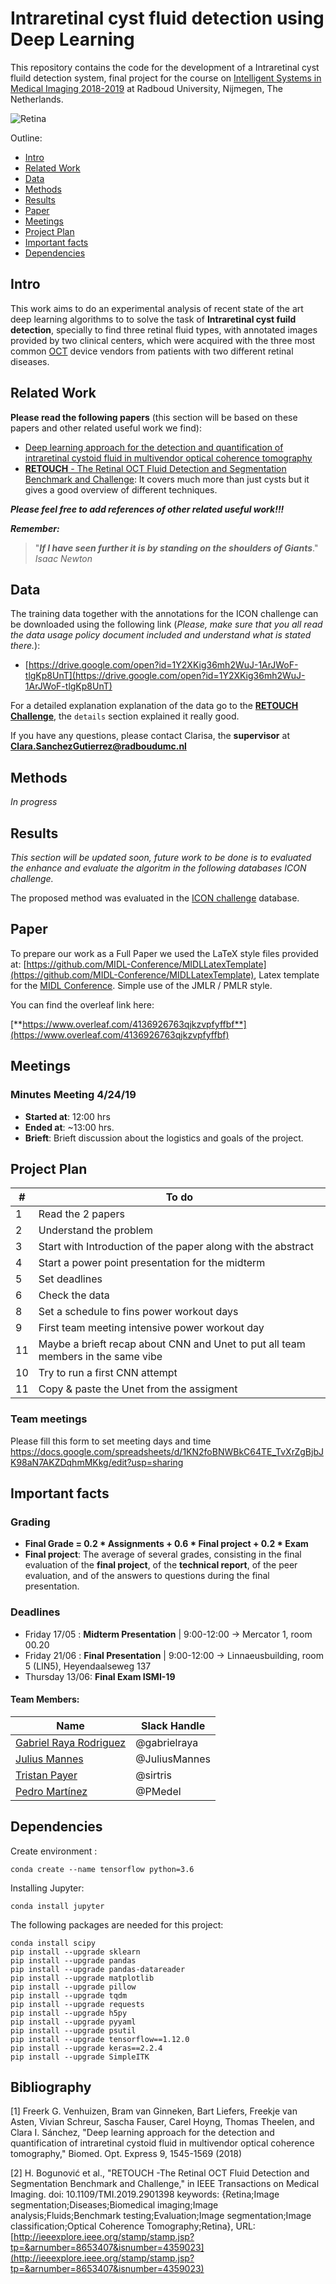 # Intraretinal cyst fluid detection using Deep Learning


This repository contains the code for the development of a Intraretinal cyst fluild detection system, final project for the course on [Intelligent Systems in Medical Imaging 2018-2019](https://ismi19.grand-challenge.org/) at Radboud University, Nijmegen, The Netherlands.

![Retina](https://github.com/gabrielraya/intraretinal-cyst-fluid-detection/blob/master/images/project.png)



Outline: 

- [Intro](#Intro)
- [Related Work](#related-work)
- [Data](#data)
- [Methods](#methods)
- [Results](#results)
- [Paper](#paper)
- [Meetings](#meetings)
- [Project Plan](#project-plan)
- [Important facts](#important-facts)
- [Dependencies](#dependencies)




##  Intro
This work aims to do an experimental analysis of recent state of the art deep learning algorithms to  to solve the task of **Intraretinal cyst fuild detection**, specially to find three retinal fluid types, with annotated images provided by two clinical centers, which were acquired with the three most common [OCT](https://en.wikipedia.org/wiki/Optical_coherence_tomography) device vendors from
patients with two different retinal diseases.  



## Related Work

**Please read the following papers** (this section will be based on these papers and other related useful work we find):

- [Deep learning approach for the detection and quantification of intraretinal cystoid fluid in multivendor optical coherence tomography](https://www.osapublishing.org/boe/abstract.cfm?uri=boe-9-4-1545)
- [**RETOUCH** - The Retinal OCT Fluid Detection and
Segmentation Benchmark and Challenge](https://ieeexplore.ieee.org/stamp/stamp.jsp?tp=&arnumber=8653407):  It covers much more than just cysts but it gives a good overview of different techniques.

***Please feel free to add references of other related useful work!!!***

***Remember:*** 
>  "***If I have seen further it is by standing on the shoulders of Giants***." *Isaac Newton*

## Data
The training data together with the annotations for the ICON challenge can be downloaded using the following link (*Please, make sure that you all read the data usage policy document included and understand what is stated there.*):


- [https://drive.google.com/open?id=1Y2XKig36mh2WuJ-1ArJWoF-tlgKp8UnT](https://drive.google.com/open?id=1Y2XKig36mh2WuJ-1ArJWoF-tlgKp8UnT)  
 
For a detailed explanation explanation of the data go to the [**RETOUCH Challenge**](https://retouch.grand-challenge.org/Details/), the `details` section explained it really good. 

If you have any questions, please contact Clarisa, the **supervisor** at [**Clara.SanchezGutierrez@radboudumc.nl**](Clara.SanchezGutierrez@radboudumc.nl)


## Methods
*In progress*

## Results
*This section will be updated soon, future work to be done is to evaluated the enhance and evaluate the algoritm in the following databases ICON challenge.*

The proposed method was evaluated in the [ICON challenge](https://icon.grand-challenge.org/
) database.


## Paper
To prepare our work as a Full Paper we used the LaTeX style files provided at:
[https://github.com/MIDL-Conference/MIDLLatexTemplate](https://github.com/MIDL-Conference/MIDLLatexTemplate), Latex template for the [MIDL Conference](https://midl.io/). Simple use of the JMLR / PMLR style.

You can find the overleaf link here:

[**https://www.overleaf.com/4136926763qjkzvpfyffbf**](https://www.overleaf.com/4136926763qjkzvpfyffbf)

## Meetings

### Minutes Meeting 4/24/19

- **Started at**: 12:00 hrs
- **Ended at**: ~13:00 hrs.
- **Brieft**: Brieft discussion about the logistics and goals of the project.


## Project Plan
|#     |  To do   |
|---------|-----------------|
|1 | Read the 2 papers    |
|2 | Understand the problem     |
|3 | Start with Introduction of the paper along with the abstract    |
|4 | Start a power point presentation for the midterm  |
|5 | Set deadlines    |
|6 | Check the data  |
|8 | Set a schedule to fins power workout days|
|9 | First team meeting intensive power workout day|
|11 | Maybe a brieft recap about CNN and Unet to put all team members in the same vibe |
|10 | Try to run a first CNN attempt |
|11 | Copy & paste the Unet from the assigment   |

### Team meetings
Please fill this form to set meeting days and time https://docs.google.com/spreadsheets/d/1KN2foBNWBkC64TE_TvXrZgBjbJK98aN7AKZDqhmMKkg/edit?usp=sharing


## Important facts

### Grading
- **Final Grade = 0.2 * Assignments + 0.6 * Final project + 0.2 * Exam**
- **Final project**:
The average of several grades, consisting in the final evaluation of the **final project**, of the **technical report**, of the peer evaluation, and of the answers to questions during the final presentation.


### Deadlines
- Friday 17/05 : **Midterm Presentation** |  9:00-12:00 -> Mercator 1, room 00.20
- Friday 21/06 : **Final Presentation**   |  9:00-12:00 -> Linnaeusbuilding, room 5 (LIN5), Heyendaalseweg 137
- Thursday 13/06: **Final Exam ISMI-19**


#### Team Members:

|Name     |  Slack Handle   |
|---------|-----------------|
|[Gabriel Raya Rodriguez](https://github.com/gabrielraya) |     @gabrielraya    |
|[Julius Mannes](https://github.com/OdysseasKr)| @JuliusMannes        |
|[Tristan Payer](https://github.com/oliversion) |     @sirtris    |
|[Pedro Martínez](https://github.com/PMedel) |     @PMedel    |



## Dependencies

Create environment :

	conda create --name tensorflow python=3.6

Installing Jupyter:

	conda install jupyter

The following packages are needed for this project:

    conda install scipy
    pip install --upgrade sklearn
    pip install --upgrade pandas
    pip install --upgrade pandas-datareader
    pip install --upgrade matplotlib
    pip install --upgrade pillow
    pip install --upgrade tqdm
    pip install --upgrade requests
    pip install --upgrade h5py
    pip install --upgrade pyyaml
    pip install --upgrade psutil
    pip install --upgrade tensorflow==1.12.0
	pip install --upgrade keras==2.2.4
	pip install --upgrade SimpleITK


## Bibliography

[1] Freerk G. Venhuizen, Bram van Ginneken, Bart Liefers, Freekje van Asten, Vivian Schreur, Sascha Fauser, Carel Hoyng, Thomas Theelen, and Clara I. Sánchez, "Deep learning approach for the detection and quantification of intraretinal cystoid fluid in multivendor optical coherence tomography," Biomed. Opt. Express 9, 1545-1569 (2018)

[2] H. Bogunović et al., "RETOUCH -The Retinal OCT Fluid Detection and Segmentation Benchmark and Challenge," in IEEE Transactions on Medical Imaging.
doi: 10.1109/TMI.2019.2901398
keywords: {Retina;Image segmentation;Diseases;Biomedical imaging;Image analysis;Fluids;Benchmark testing;Evaluation;Image segmentation;Image classification;Optical Coherence Tomography;Retina},
URL: [http://ieeexplore.ieee.org/stamp/stamp.jsp?tp=&arnumber=8653407&isnumber=4359023](http://ieeexplore.ieee.org/stamp/stamp.jsp?tp=&arnumber=8653407&isnumber=4359023)


